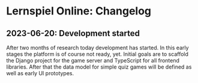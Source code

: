 Lernspiel Online: Changelog
===========================

2023-06-20: Development started
-------------------------------

After two months of research today development has started. In this early stages the
platform is of course not ready, yet. Initial goals are to scaffold the Django project
for the game server and TypeScript for all frontend libraries. After that the data
model for simple quiz games will be defined as well as early UI prototypes.